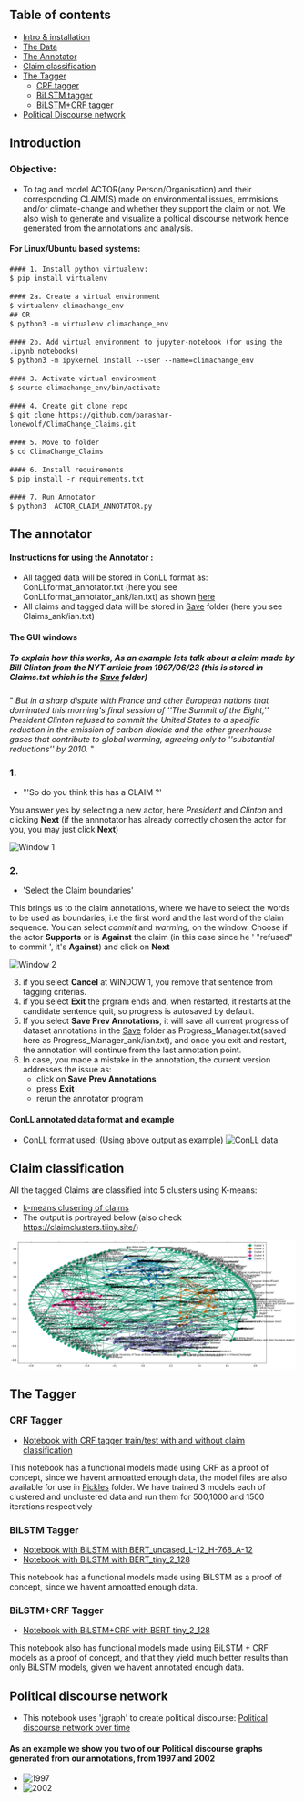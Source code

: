## Table of contents
* [Intro & installation](#introduction)
* [The Data](./Data)
* [The Annotator](#the-annotator)
* [Claim classification](#claim-classification)
* [The Tagger](#the-tagger)
  * [CRF tagger](#crf-tagger)
  * [BiLSTM tagger](#bilstm-tagger)
  * [BiLSTM+CRF tagger](#bilstm+crf-tagger)
* [Political Discourse network](#political-discourse-network)

## Introduction

### Objective: 
* To tag and model ACTOR(any Person/Organisation) and their corresponding CLAIM(S) made on environmental issues, emmisions and/or climate-change and whether they support the claim or not. We also wish to generate and visualize a poltical discourse network hence generated from the annotations and analysis. 


#### For Linux/Ubuntu based systems:

```
#### 1. Install python virtualenv:
$ pip install virtualenv 

#### 2a. Create a virtual environment
$ virtualenv climachange_env
## OR
$ python3 -m virtualenv climachange_env 

#### 2b. Add virtual environment to jupyter-notebook (for using the .ipynb notebooks)
$ python3 -m ipykernel install --user --name=climachange_env  

#### 3. Activate virtual environment
$ source climachange_env/bin/activate

#### 4. Create git clone repo
$ git clone https://github.com/parashar-lonewolf/ClimaChange_Claims.git

#### 5. Move to folder
$ cd ClimaChange_Claims

#### 6. Install requirements
$ pip install -r requirements.txt 

#### 7. Run Annotator
$ python3  ACTOR_CLAIM_ANNOTATOR.py 
```
## The annotator
#### Instructions for using the Annotator :
* All tagged data will be stored in ConLL format as: ConLLformat_annotator.txt (here you see ConLLformat_annotator_ank/ian.txt) as shown [here](#conLL-annotated-data-format-and-example)
* All claims and tagged data will be stored in [Save](./Save) folder (here you see Claims_ank/ian.txt)

#### The GUI windows 
##### To explain how this works, As an example lets talk about a claim made by Bill Clinton from the NYT article from 1997/06/23 (this is stored  in Claims.txt which is the [Save](./Save) folder)

" *But in a sharp dispute with France and other European nations that dominated this morning's final session of ''The Summit of the Eight,'' President Clinton refused to commit the United States to a specific reduction in the emission of carbon dioxide and the other greenhouse gases that contribute to global warming, agreeing only to ''substantial reductions'' by 2010.* "
                                                    
### 1. 
  * "'So do you think this has a CLAIM ?'

You answer yes by selecting a new actor, here *President* and *Clinton* and clicking **Next** (if the annnotator has already correctly chosen the actor for you, you may just click **Next**)

![Window 1](https://cdn.mathpix.com/snip/images/ZZowOn83cgaEXQMdBZ3ldzLU1er468JAs8wn5TDehmY.original.fullsize.png)

### 2.
  * 'Select the Claim boundaries'

This brings us to the claim annotations, where we have to select the words to be used as boundaries, i.e
the first word and the last word of the claim sequence. You can select *commit* and *warming,* on the window. Choose if the actor **Supports** or is **Against** the claim (in this case since he ' "refused" to commit ', it's **Against**) and click on **Next**

![Window 2](https://cdn.mathpix.com/snip/images/wO2YY4boghyZ-UNffZ6GdqktjmRMKEEdpYI9RYdah_E.original.fullsize.png)

3. if you select **Cancel** at WINDOW 1, you remove that sentence from tagging criterias.
4. if you select **Exit** the prgram ends and, when restarted, it restarts at the candidate sentence quit, so progress is autosaved by default.
5. If you select **Save Prev Annotations**, it will save all current progress of dataset annotations in the [Save](./Save) folder as Progress_Manager.txt(saved here as Progress_Manager_ank/ian.txt),
and once you exit and restart, the annotation will continue from the last annotation point.
6. In case, you made a mistake in the annotation, the current version addresses the issue as:
    * click on **Save Prev Annotations**
    * press **Exit**
    * rerun the annotator program

#### ConLL annotated data format and example
   * ConLL format used: (Using above output as example)
![ConLL data](https://cdn.mathpix.com/snip/images/ISh58Vf9Pjm1wCk7pLkf3iJZJ7GNBoREzK1GpfNsMBs.original.fullsize.png)

## Claim classification
All the tagged Claims are classified into 5 clusters using K-means:
* [k-means clusering of claims](./KMeans_Claim_Custering.ipynb)
* The output is portrayed below (also check https://claimclusters.tiiny.site/)

![Claim Cluster](./download.png)

## The Tagger

### CRF Tagger

* [Notebook with CRF tagger train/test with and without claim classification](./CRF_ActorClaim_tagger.ipynb)      

This notebook has a functional models made using CRF as a proof of concept, since we havent annoatted enough data, the model files are also available for use in [Pickles](./Pickles) folder. We have trained 3 models each of clustered and unclustered data and run them for 500,1000 and 1500 iterations respectively

### BiLSTM Tagger

* [Notebook with BiLSTM with BERT_uncased_L-12_H-768_A-12](./BiLSTM_model_tagger_2.ipynb)
* [Notebook with BiLSTM with BERT_tiny_2_128](./BiLSTM_model_tagger.ipynb)

This notebook has a functional models made using BiLSTM as a proof of concept, since we havent annoatted enough data.

### BiLSTM+CRF Tagger

* [Notebook with BiLSTM+CRF with BERT tiny_2_128](./BiLSTM_CRF_model_tagger.ipynb)

This notebook also has functional models made using BiLSTM + CRF models as a proof of concept, and that they yield much better results than only BiLSTM models, given we havent annotated enough data.

## Political discourse network

* This notebook uses 'jgraph' to create political discourse:
[ Political discourse network over time](./Political_Discourse_networks.ipynb)

#### As an example we show you two of our Political discourse graphs generated from our annotations, from 1997 and 2002
* ![1997](https://cdn.mathpix.com/snip/images/h7fiBZZpLLCN4kavhD1OpNdAnB5fMlfA_l9ltIP_aSA.original.fullsize.png)
* ![2002](https://cdn.mathpix.com/snip/images/ZLzonzwDvEXLDMZWwaODG8lsd_8rGP3j7KJmVO0DT3c.original.fullsize.png)
